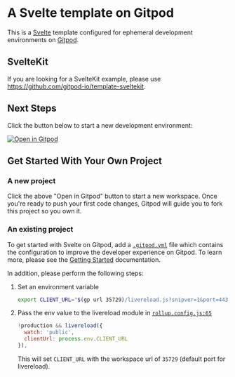 # A Svelte template on Gitpod

This is a [Svelte](https://svelte.dev) template configured for ephemeral development environments on [Gitpod](https://www.gitpod.io/).

## SvelteKit

If you are looking for a SvelteKit example, please use https://github.com/gitpod-io/template-sveltekit.

## Next Steps

Click the button below to start a new development environment:

[![Open in Gitpod](https://gitpod.io/button/open-in-gitpod.svg)](https://gitpod.io/#https://github.com/gitpod-io/template-sveltejs)

## Get Started With Your Own Project

### A new project

Click the above "Open in Gitpod" button to start a new workspace. Once you're ready to push your first code changes, Gitpod will guide you to fork this project so you own it.

### An existing project

To get started with Svelte on Gitpod, add a [`.gitpod.yml`](./.gitpod.yml) file which contains the configuration to improve the developer experience on Gitpod. To learn more, please see the [Getting Started](https://www.gitpod.io/docs/getting-started) documentation.

In addition, please perform the following steps:

1. Set an environment variable
   ```bash
   export CLIENT_URL="$(gp url 35729)/livereload.js?snipver=1&port=443"
   ```
1. Pass the env value to the livereload module in [`rollup.config.js:65`](https://github.com/gitpod-io/sveltejs-template/blob/587088aae9cb7331c27591b7f8cef9d58c037e46/rollup.config.js#L66-L69)
   ```js
   !production && livereload({
     watch: 'public',
     clientUrl: process.env.CLIENT_URL
   }),
   ```
   This will set `CLIENT_URL` with the workspace url of `35729` (default port for livereload).
